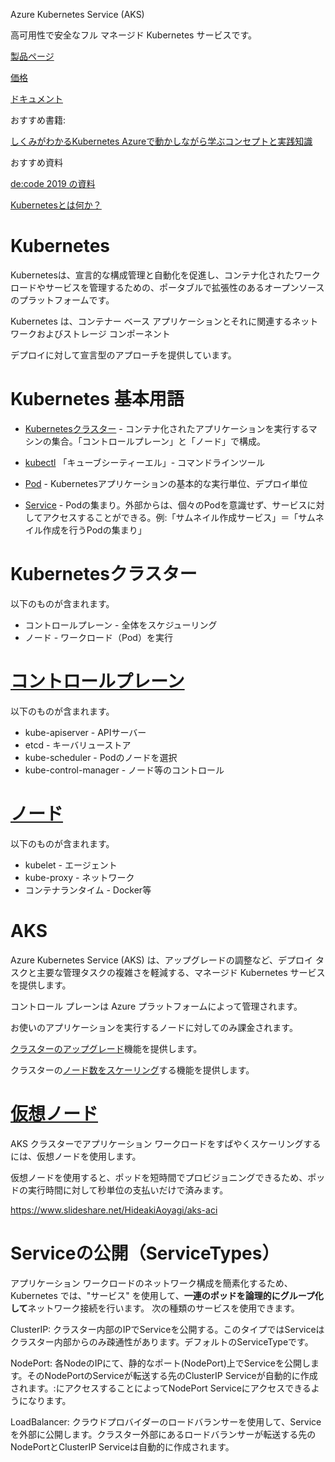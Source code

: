 Azure Kubernetes Service (AKS)

高可用性で安全なフル マネージド Kubernetes サービスです。

[製品ページ](https://azure.microsoft.com/ja-jp/services/kubernetes-service/)

[価格](https://azure.microsoft.com/ja-jp/pricing/details/kubernetes-service/)

[ドキュメント](https://docs.microsoft.com/ja-jp/azure/aks/intro-kubernetes)

おすすめ書籍: 

[しくみがわかるKubernetes Azureで動かしながら学ぶコンセプトと実践知識](https://www.shoeisha.co.jp/book/detail/9784798157849)

おすすめ資料

[de:code 2019 の資料](https://eventmarketing.blob.core.windows.net/decode2019-after/decode19_PDF_CD06.pdf)

[Kubernetesとは何か？](https://kubernetes.io/ja/docs/concepts/overview/what-is-kubernetes/)

# Kubernetes

Kubernetesは、宣言的な構成管理と自動化を促進し、コンテナ化されたワークロードやサービスを管理するための、ポータブルで拡張性のあるオープンソースのプラットフォームです。

Kubernetes は、コンテナー ベース アプリケーションとそれに関連するネットワークおよびストレージ コンポーネント

デプロイに対して宣言型のアプローチを提供しています。

# Kubernetes 基本用語

- [Kubernetesクラスター](https://kubernetes.io/ja/docs/reference/glossary/?all=true#term-cluster) - コンテナ化されたアプリケーションを実行するマシンの集合。「コントロールプレーン」と「ノード」で構成。
- [kubectl](https://kubernetes.io/ja/docs/reference/glossary/?all=true#term-kubectl) 「キューブシーティーエル」- コマンドラインツール

- [Pod](https://kubernetes.io/ja/docs/concepts/workloads/pods/pod-overview/) - Kubernetesアプリケーションの基本的な実行単位、デプロイ単位
- [Service](https://kubernetes.io/ja/docs/concepts/services-networking/service/) - Podの集まり。外部からは、個々のPodを意識せず、サービスに対してアクセスすることができる。例:「サムネイル作成サービス」＝「サムネイル作成を行うPodの集まり」

# Kubernetesクラスター

以下のものが含まれます。

- コントロールプレーン - 全体をスケジューリング
- ノード - ワークロード（Pod）を実行

# [コントロールプレーン](https://kubernetes.io/ja/docs/concepts/overview/components/#%E3%82%B3%E3%83%B3%E3%83%88%E3%83%AD%E3%83%BC%E3%83%AB%E3%83%97%E3%83%AC%E3%83%BC%E3%83%B3%E3%82%B3%E3%83%B3%E3%83%9D%E3%83%BC%E3%83%8D%E3%83%B3%E3%83%88)

以下のものが含まれます。

- kube-apiserver - APIサーバー
- etcd - キーバリューストア
- kube-scheduler - Podのノードを選択
- kube-control-manager - ノード等のコントロール

# [ノード](https://kubernetes.io/ja/docs/concepts/overview/components/#node-components)

以下のものが含まれます。

- kubelet - エージェント
- kube-proxy - ネットワーク
- コンテナランタイム - Docker等

# AKS


Azure Kubernetes Service (AKS) は、アップグレードの調整など、デプロイ タスクと主要な管理タスクの複雑さを軽減する、マネージド Kubernetes サービスを提供します。 

コントロール プレーンは Azure プラットフォームによって管理されます。

お使いのアプリケーションを実行するノードに対してのみ課金されます。

[クラスターのアップグレード](https://docs.microsoft.com/ja-jp/azure/aks/upgrade-cluster)機能を提供します。

クラスターの[ノード数をスケーリング](https://docs.microsoft.com/ja-jp/azure/aks/scale-cluster)する機能を提供します。

# [仮想ノード](https://docs.microsoft.com/ja-jp/azure/aks/virtual-nodes)

AKS クラスターでアプリケーション ワークロードをすばやくスケーリングするには、仮想ノードを使用します。 

仮想ノードを使用すると、ポッドを短時間でプロビジョニングできるため、ポッドの実行時間に対して秒単位の支払いだけで済みます。

https://www.slideshare.net/HideakiAoyagi/aks-aci

# Serviceの公開（ServiceTypes）

アプリケーション ワークロードのネットワーク構成を簡素化するため、Kubernetes では、"サービス" を使用して、**一連のポッドを論理的にグループ化して**ネットワーク接続を行います。 次の種類のサービスを使用できます。

ClusterIP: クラスター内部のIPでServiceを公開する。このタイプではServiceはクラスター内部からのみ疎通性があります。デフォルトのServiceTypeです。

NodePort: 各NodeのIPにて、静的なポート(NodePort)上でServiceを公開します。そのNodePortのServiceが転送する先のClusterIP Serviceが自動的に作成されます。<NodeIP>:<NodePort>にアクセスすることによってNodePort Serviceにアクセスできるようになります。

LoadBalancer: クラウドプロバイダーのロードバランサーを使用して、Serviceを外部に公開します。クラスター外部にあるロードバランサーが転送する先のNodePortとClusterIP Serviceは自動的に作成されます。